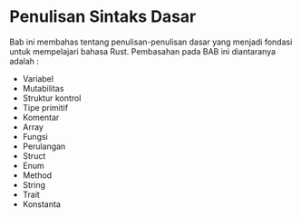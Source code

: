 # Penulisan Sintaks Dasar

Bab ini membahas tentang penulisan-penulisan dasar yang menjadi fondasi untuk mempelajari bahasa Rust.
Pembasahan pada BAB ini diantaranya adalah :

* Variabel
* Mutabilitas
* Struktur kontrol
* Tipe primitif
* Komentar
* Array
* Fungsi
* Perulangan
* Struct
* Enum
* Method
* String
* Trait
* Konstanta
